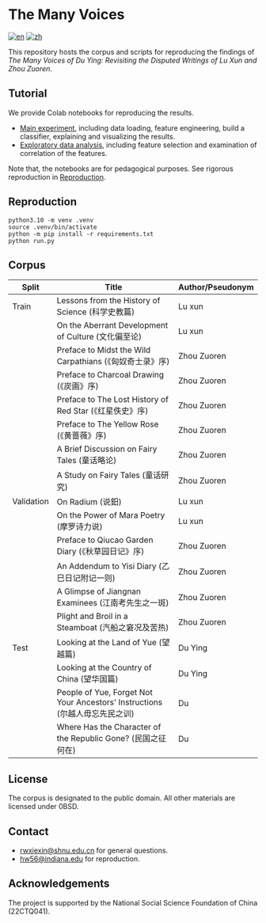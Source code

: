 # The Many Voices

[![en](https://img.shields.io/badge/lang-en-green.svg)](https://codeberg.org/haining/the_many_voices/src/branch/main/README.md)
[![zh](https://img.shields.io/badge/lang-zh-green.svg)](https://codeberg.org/haining/the_many_voices/src/branch/main/README.zh.md)

This repository hosts the corpus and scripts for reproducing the findings of *The Many Voices of Du Ying: Revisiting 
the Disputed Writings of Lu Xun and Zhou Zuoren*.

## Tutorial

We provide Colab notebooks for reproducing the results.
- [Main experiment](https://colab.research.google.com/drive/1gYdugVvy_4R2IU3J1oASK5BgV3EiB9Gb?usp=sharing), including 
data loading, feature engineering, build a classifier, explaining and visualizing the
results.
- [Exploratory data analysis](https://colab.research.google.com/drive/1ryNXKcRrnvPEs61udXisuaHi2bEMbCWQ?usp=sharing), 
 including feature selection and examination of correlation of the features.

Note that, the notebooks are for pedagogical purposes. See rigorous reproduction in [Reproduction](#reproduction).

## Reproduction

```python3.10
python3.10 -m venv .venv
source .venv/bin/activate
python -m pip install -r requirements.txt
python run.py
```


## Corpus

| Split      | Title                                                                      | Author/Pseudonym |
|------------|----------------------------------------------------------------------------|------------------|
| Train      | Lessons from the History of Science (科学史教篇)                                | Lu xun           |
|            | On the Aberrant Development of Culture (文化偏至论)                             | Lu xun           |
|            | Preface to Midst the Wild Carpathians (《匈奴奇士录》序)                           | Zhou Zuoren      |
|            | Preface to Charcoal Drawing (《炭画》序)                                        | Zhou Zuoren      |
|            | Preface to The Lost History of Red Star (《红星佚史》序)                          | Zhou Zuoren      |
|            | Preface to The Yellow Rose (《黄蔷薇》序)                                        | Zhou Zuoren      |
|            | A Brief Discussion on Fairy Tales (童话略论)                                   | Zhou Zuoren      |
|            | A Study on Fairy Tales (童话研究)                                              | Zhou Zuoren      |
| Validation | On Radium (说鈤)                                                               | Lu xun           |
|            | On the Power of Mara Poetry (摩罗诗力说)                                        | Lu xun           |
|            | Preface to Qiucao Garden Diary (《秋草园日记》序)                                  | Zhou Zuoren      |
|            | An Addendum to Yisi Diary (乙巳日记附记一则)                                       | Zhou Zuoren      |
|            | A Glimpse of Jiangnan Examinees (江南考先生之一斑)                                 | Zhou Zuoren      |
|            | Plight and Broil in a Steamboat (汽船之窘况及苦热)                                 | Zhou Zuoren      |
| Test       | Looking at the Land of Yue (望越篇)                                           | Du Ying          |
|            | Looking at the Country of China (望华国篇)                                     | Du Ying          |
|            | People of Yue, Forget Not Your Ancestors' Instructions (尔越人毋忘先民之训)         | Du               |
|            | Where Has the Character of the Republic Gone? (民国之征何在)                     | Du               |


## License

The corpus is designated to the public domain. All other materials are licensed under 0BSD.

[//]: # (## Citation)

[//]: # (TODO)

[//]: # ()
[//]: # (## Demo)

[//]: # (TODO)

## Contact
- [rwxiexin@shnu.edu.cn](mailto:rwxiexin@shnu.edu.cn) for general questions. 
- [hw56@indiana.edu](mailto:hw56@indiana.edu) for reproduction.

## Acknowledgements

The project is supported by the National Social Science Foundation of China (22CTQ041).